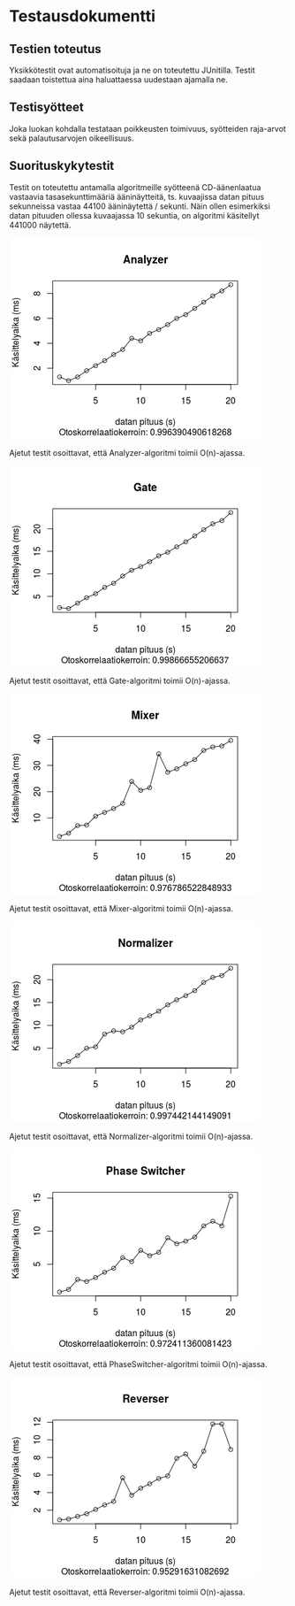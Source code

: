 # Testausdokumentti

## Testien toteutus

Yksikkötestit ovat automatisoituja ja ne on toteutettu JUnitilla. Testit saadaan toistettua aina haluattaessa uudestaan ajamalla ne.

## Testisyötteet

Joka luokan kohdalla testataan poikkeusten toimivuus, syötteiden raja-arvot sekä palautusarvojen oikeellisuus.

## Suorituskykytestit

Testit on toteutettu antamalla algoritmeille syötteenä CD-äänenlaatua vastaavia tasasekunttimääriä ääninäytteitä, ts. kuvaajissa datan pituus sekunneissa vastaa 44100 ääninäytettä / sekunti. Näin ollen esimerkiksi datan pituuden ollessa kuvaajassa 10 sekuntia, on algoritmi käsitellyt 441000 näytettä.

![Analyzer](pics/analyzer.png)

Ajetut testit osoittavat, että Analyzer-algoritmi toimii O(n)-ajassa.

![Gate](pics/gate.png)

Ajetut testit osoittavat, että Gate-algoritmi toimii O(n)-ajassa.

![Mixer](pics/mixer.png)

Ajetut testit osoittavat, että Mixer-algoritmi toimii O(n)-ajassa.

![Normalizer](pics/normalizer.png)

Ajetut testit osoittavat, että Normalizer-algoritmi toimii O(n)-ajassa.

![Phase Switcher](pics/phaseSwitcher.png)

Ajetut testit osoittavat, että PhaseSwitcher-algoritmi toimii O(n)-ajassa.

![Reverser](pics/reverser.png)

Ajetut testit osoittavat, että Reverser-algoritmi toimii O(n)-ajassa.
